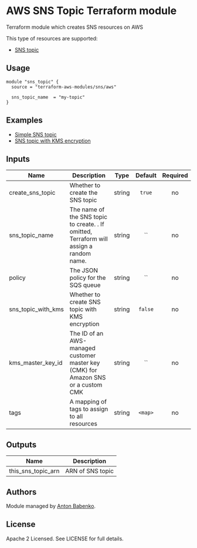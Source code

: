 # AWS SNS Topic Terraform module

Terraform module which creates SNS resources on AWS

This type of resources are supported:

* [SNS topic](https://www.terraform.io/docs/providers/aws/r/sns_topic.html)

## Usage

```hcl
module "sns_topic" {
  source = "terraform-aws-modules/sns/aws"
  
  sns_topic_name  = "my-topic"
}
```


## Examples

* [Simple SNS topic](https://github.com/terraform-aws-modules/terraform-aws-sns/tree/master/examples/simple-sns)
* [SNS topic with KMS encryption](https://github.com/terraform-aws-modules/terraform-aws-sns/tree/master/examples/sns-with-kms)

<!-- BEGINNING OF PRE-COMMIT-TERRAFORM DOCS HOOK -->

## Inputs

| Name | Description | Type | Default | Required |
|------|-------------|:----:|:-----:|:-----:|
| create_sns_topic | Whether to create the SNS topic | string | `true` | no |
| sns_topic_name | The name of the SNS topic to create. . If omitted, Terraform will assign a random name. | string | `` | no |
| policy | The JSON policy for the SQS queue | string | `` | no |
| sns_topic_with_kms | Whether to create SNS topic with KMS encryption | string | `false` | no | 
| kms_master_key_id | The ID of an AWS-managed customer master key (CMK) for Amazon SNS or a custom CMK | string | `` | no |
| tags | A mapping of tags to assign to all resources | string | `<map>` | no |

## Outputs

| Name | Description |
|------|-------------|
| this_sns_topic_arn | ARN of SNS topic |

<!-- END OF PRE-COMMIT-TERRAFORM DOCS HOOK -->

## Authors

Module managed by [Anton Babenko](https://github.com/antonbabenko).

## License

Apache 2 Licensed. See LICENSE for full details.
